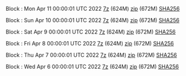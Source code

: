 Block : Mon Apr 11 00:00:01 UTC 2022 [7z](https://transfer.sh/eRT7dF/bootstrap.dat.20220411.7z) (624M) [zip](https://transfer.sh/OeQxHo/bootstrap.dat.20220411.zip) (672M) [SHA256](https://transfer.sh/j8ebwG/sha256.txt)

Block : Sun Apr 10 00:00:01 UTC 2022 [7z](https://transfer.sh/49s8p3/bootstrap.dat.20220410.7z) (624M) [zip](https://transfer.sh/P75XAq/bootstrap.dat.20220410.zip) (672M) [SHA256](https://transfer.sh/yVeufw/sha256.txt)

Block : Sat Apr  9 00:00:01 UTC 2022 [7z](https://transfer.sh/YuhQ5w/bootstrap.dat.20220409.7z) (624M) [zip](https://transfer.sh/RH2vu3/bootstrap.dat.20220409.zip) (672M) [SHA256](https://transfer.sh/WwWdC2/sha256.txt)

Block : Fri Apr  8 00:00:01 UTC 2022 [7z](https://transfer.sh/9Mgl7y/bootstrap.dat.20220408.7z) (624M) [zip](https://transfer.sh/GPAac5/bootstrap.dat.20220408.zip) (672M) [SHA256](https://transfer.sh/htwqhz/sha256.txt)

Block : Thu Apr  7 00:00:01 UTC 2022 [7z](https://transfer.sh/CCKUxs/bootstrap.dat.20220407.7z) (624M) [zip](https://transfer.sh/3XX5ic/bootstrap.dat.20220407.zip) (672M) [SHA256](https://transfer.sh/D0SHyO/sha256.txt)

Block : Wed Apr  6 00:00:01 UTC 2022 [7z](https://transfer.sh/9cFRFH/bootstrap.dat.20220406.7z) (624M) [zip](https://transfer.sh/Xoqf09/bootstrap.dat.20220406.zip) (672M) [SHA256](https://transfer.sh/X33vWE/sha256.txt)
